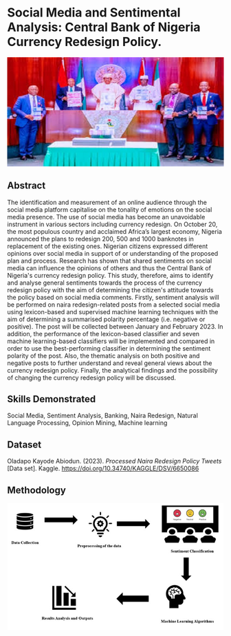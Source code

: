 # Social Media and Sentimental Analysis: Central Bank of Nigeria Currency Redesign Policy.
![](Introduction.jpeg)

## Abstract 
The identification and measurement of an online audience through the social media platform capitalise on the tonality of emotions on the social media presence. The use of social media has become an unavoidable instrument in various sectors including currency redesign. On October 20, the most populous country and acclaimed Africa’s largest economy, Nigeria announced the plans to redesign 200, 500 and 1000 banknotes in replacement of the existing ones. Nigerian citizens expressed different opinions over social media in support of or understanding of the proposed plan and process. Research has shown that shared sentiments on social media can influence the opinions of others and thus the Central Bank of Nigeria's currency redesign policy. This study, therefore, aims to identify and analyse general sentiments towards the process of the currency redesign policy with the aim of determining the citizen's attitude towards the policy based on social media comments. Firstly, sentiment analysis will be performed on naira redesign-related posts from a selected social media using lexicon-based and supervised machine learning techniques with the aim of determining a summarised polarity percentage (i.e. negative or positive). The post will be collected between January and February 2023. In addition, the performance of the lexicon-based classifier and seven machine learning-based classifiers will be implemented and compared in order to use the best-performing classifier in determining the sentiment polarity of the post. Also, the thematic analysis on both positive and negative posts to further understand and reveal general views about the currency redesign policy. Finally, the analytical findings and the possibility of changing the currency redesign policy will be discussed. 

## Skills Demonstrated 
Social Media, Sentiment Analysis, Banking, Naira Redesign, Natural Language Processing, Opinion Mining, Machine learning

## Dataset
Oladapo Kayode Abiodun. (2023). <i>Processed Naira Redesign Policy Tweets</i> [Data set]. Kaggle. https://doi.org/10.34740/KAGGLE/DSV/6650086

## Methodology 
![](MethodologyWorkflow.jpg) 

